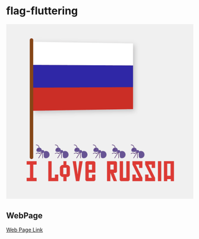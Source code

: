 # flag-fluttering
![flag-fluttering の宣伝画面](readme-top.gif "flag-fluttering の宣伝画面")


## WebPage
[Web Page Link](https://ant2357.github.io/flag-fluttering/ "Web Page Link")
